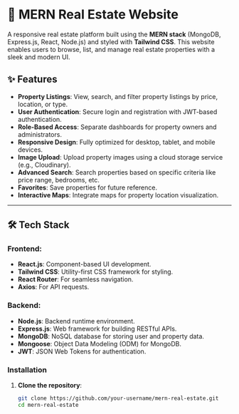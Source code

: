 # 🏡 MERN Real Estate Website

A responsive real estate platform built using the **MERN stack** (MongoDB, Express.js, React, Node.js) and styled with **Tailwind CSS**. This website enables users to browse, list, and manage real estate properties with a sleek and modern UI.

## ✨ Features

- **Property Listings**: View, search, and filter property listings by price, location, or type.
- **User Authentication**: Secure login and registration with JWT-based authentication.
- **Role-Based Access**: Separate dashboards for property owners and administrators.
- **Responsive Design**: Fully optimized for desktop, tablet, and mobile devices.
- **Image Upload**: Upload property images using a cloud storage service (e.g., Cloudinary).
- **Advanced Search**: Search properties based on specific criteria like price range, bedrooms, etc.
- **Favorites**: Save properties for future reference.
- **Interactive Maps**: Integrate maps for property location visualization.

---

## 🛠️ Tech Stack

### Frontend:
- **React.js**: Component-based UI development.
- **Tailwind CSS**: Utility-first CSS framework for styling.
- **React Router**: For seamless navigation.
- **Axios**: For API requests.

### Backend:
- **Node.js**: Backend runtime environment.
- **Express.js**: Web framework for building RESTful APIs.
- **MongoDB**: NoSQL database for storing user and property data.
- **Mongoose**: Object Data Modeling (ODM) for MongoDB.
- **JWT**: JSON Web Tokens for authentication.


### Installation

1. **Clone the repository**:
   ```bash
   git clone https://github.com/your-username/mern-real-estate.git
   cd mern-real-estate
